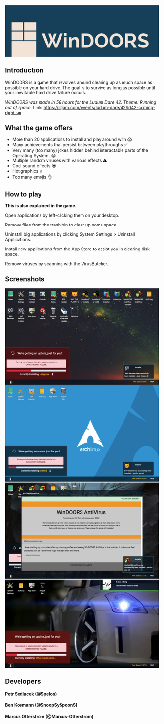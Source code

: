 [![Play WinDOORS](https://raw.githubusercontent.com/petrspelos/Ludum-Dare-42/master/img/WinDOORS%20Banner.jpg)](https://petrspelos.github.io/Ludum-Dare-42/)

## Introduction
WinDOORS is a game that revolves around clearing up as much space as possible on your hard drive. The goal is to survive as long as possible until your inevitable hard drive failure occurs.

*WinDOORS was made in 58 hours for the Ludum Dare 42. Theme: Running out of space.*
Link: https://ldjam.com/events/ludum-dare/42/ld42-coming-right-up

## What the game offers
* More than 20 applications to install and play around with 😱
* Many achievements that persist between playthroughs ✅
* Very many (too many) jokes hidden behind interactable parts of the Operating System. 😂
* Multiple random viruses with various effects ⚠
* Cool sound effects 😎
* Hot graphics 🔥
* Too many emojis 👌

## How to play
**This is also explained in the game.**

Open applications by left-clicking them on your desktop.

Remove files from the trash bin to clear up some space.

Uninstall big applications by clicking System Settings > Uninstall Applications.

Install new applications from the App Store to assist you in clearing disk space.

Remove viruses by scanning with the VirusButcher.

## Screenshots
![Screenshot-1.png](https://raw.githubusercontent.com/petrspelos/Ludum-Dare-42/master/img/Screenshot-1.png)
![Screenshot-2.png](https://raw.githubusercontent.com/petrspelos/Ludum-Dare-42/master/img/Screenshot-2.png)
![Screenshot-3.png](https://raw.githubusercontent.com/petrspelos/Ludum-Dare-42/master/img/Screenshot-3.png)
![Screenshot-4.png](https://raw.githubusercontent.com/petrspelos/Ludum-Dare-42/master/img/Screenshot-4.png)

## Developers
#### Petr Sedlacek (@Spelos)
#### Ben Kosmann (@SnoopSySpoonS)
#### Marcus Otterström (@Marcus-Otterstrom)

